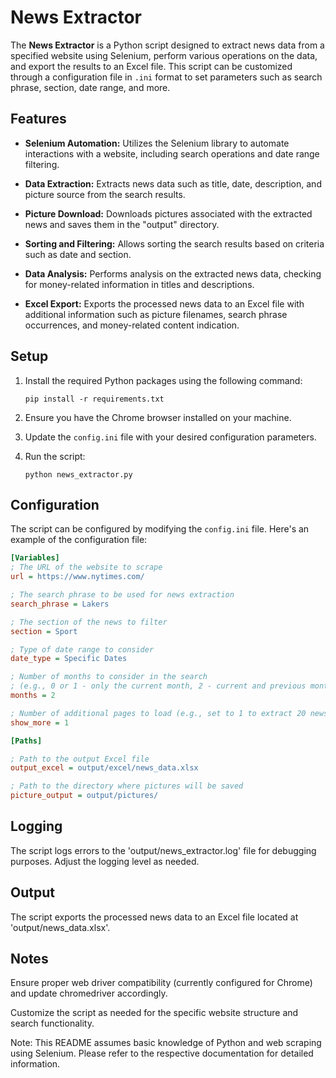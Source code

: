 # News Extractor

The **News Extractor** is a Python script designed to extract news data from a specified website using Selenium, perform various operations on the data, and export the results to an Excel file. This script can be customized through a configuration file in `.ini` format to set parameters such as search phrase, section, date range, and more.

## Features

- **Selenium Automation:** Utilizes the Selenium library to automate interactions with a website, including search operations and date range filtering.
  
- **Data Extraction:** Extracts news data such as title, date, description, and picture source from the search results.

- **Picture Download:** Downloads pictures associated with the extracted news and saves them in the "output" directory.

- **Sorting and Filtering:** Allows sorting the search results based on criteria such as date and section.

- **Data Analysis:** Performs analysis on the extracted news data, checking for money-related information in titles and descriptions.

- **Excel Export:** Exports the processed news data to an Excel file with additional information such as picture filenames, search phrase occurrences, and money-related content indication.

## Setup

1. Install the required Python packages using the following command:

    ```
    pip install -r requirements.txt
    ```

2. Ensure you have the Chrome browser installed on your machine.

3. Update the `config.ini` file with your desired configuration parameters.

4. Run the script:

    ```
    python news_extractor.py
    ```

## Configuration

The script can be configured by modifying the `config.ini` file. Here's an example of the configuration file:

```ini
[Variables]
; The URL of the website to scrape
url = https://www.nytimes.com/

; The search phrase to be used for news extraction
search_phrase = Lakers

; The section of the news to filter
section = Sport

; Type of date range to consider
date_type = Specific Dates

; Number of months to consider in the search 
; (e.g., 0 or 1 - only the current month, 2 - current and previous month, 3 - current and two previous months, and so on)
months = 2

; Number of additional pages to load (e.g., set to 1 to extract 20 news, each page contains 10 news)
show_more = 1

[Paths]

; Path to the output Excel file
output_excel = output/excel/news_data.xlsx

; Path to the directory where pictures will be saved
picture_output = output/pictures/
```
## Logging

The script logs errors to the 'output/news_extractor.log' file for debugging purposes. Adjust the logging level as needed.

## Output

The script exports the processed news data to an Excel file located at 'output/news_data.xlsx'.

## Notes

Ensure proper web driver compatibility (currently configured for Chrome) and update chromedriver accordingly.

Customize the script as needed for the specific website structure and search functionality.

Note: This README assumes basic knowledge of Python and web scraping using Selenium. Please refer to the respective documentation for detailed information.

